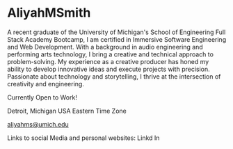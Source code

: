 # AliyahMSmith


A recent graduate of the University of Michigan's School of Engineering Full Stack Academy Bootcamp, I am certified in Immersive Software Engineering and Web Development. With a background in audio engineering and performing arts technology, I bring a creative and technical approach to problem-solving. My experience as a creative producer has honed my ability to develop innovative ideas and execute projects with precision. Passionate about technology and storytelling, I thrive at the intersection of creativity and engineering.

Currently Open to Work!

Detroit, Michigan USA
Eastern Time Zone

aliyahms@umich.edu

Links to social Media and personal websites:
Linkd In
